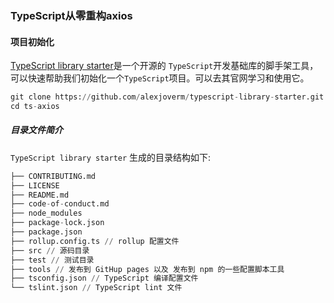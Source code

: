 ### TypeScript从零重构axios

#### 项目初始化


[TypeScript library starter](https://github.com/alexjoverm/typescript-library-starter.git)是一个开源的 `TypeScript`开发基础库的脚手架工具，可以快速帮助我们初始化一个`TypeScript`项目。可以去其官网学习和使用它。

```python
git clone https://github.com/alexjoverm/typescript-library-starter.git ts-axios
cd ts-axios
```

##### 目录文件简介

`TypeScript library starter` 生成的目录结构如下: 

```python
├── CONTRIBUTING.md
├── LICENSE 
├── README.md
├── code-of-conduct.md
├── node_modules
├── package-lock.json
├── package.json
├── rollup.config.ts // rollup 配置文件
├── src // 源码目录
├── test // 测试目录
├── tools // 发布到 GitHup pages 以及 发布到 npm 的一些配置脚本工具
├── tsconfig.json // TypeScript 编译配置文件
└── tslint.json // TypeScript lint 文件
```